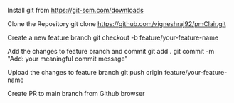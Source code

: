 Install git from
https://git-scm.com/downloads

Clone the Repository
git clone https://github.com/vigneshraj92/pmClair.git

Create a new feature branch
git checkout -b feature/your-feature-name

Add the changes to feature branch and commit
git add .
git commit -m "Add: your meaningful commit message"

Upload the changes to feature branch
git push origin feature/your-feature-name

Create PR to main branch from Github browser
